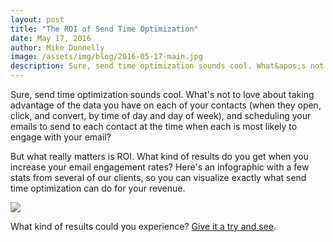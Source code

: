 ```yaml
---
layout: post
title: "The ROI of Send Time Optimization"
date: May 17, 2016
author: Mike Donnelly
image: /assets/img/blog/2016-05-17-main.jpg
description: Sure, send time optimization sounds cool. What&apos;s not to love about taking advantage of the data you have on each of your contacts (when they open, click, and convert, by time of day and day of week), and scheduling your emails to send to each contact at the time when each is most likely to engage with your email?
---
```


<p>Sure, send time optimization sounds cool. What&apos;s not to love about taking advantage of the data you have on each of your contacts (when they open, click, and convert, by time of day and day of week), and scheduling your emails to send to each contact at the time when each is most likely to engage with your email?</p>
<p>But what really matters is ROI. What kind of results do you get when you increase your email engagement rates? Here&apos;s an infographic with a few stats from several of our clients, so you can visualize exactly what send time optimization can do for your revenue.</p>
<img src="/assets/img/blog/2016-05-17-body-1.jpg" class="img-responsive ma mb20 mt20">
<p>What kind of results could you experience? <a href="http://get.theseventhsense.com/requestdemo/">Give it a try and see</a>.</p>